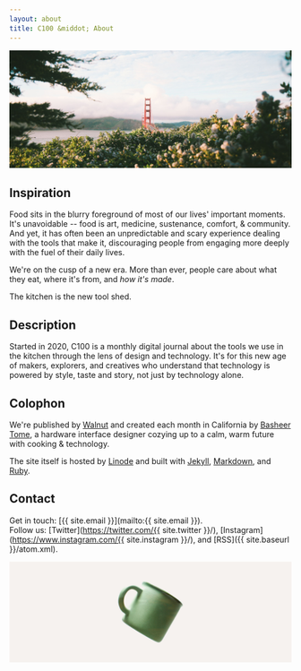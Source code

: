 ```yaml
---
layout: about
title: C100 &middot; About
---
```


<p class="image"><img src="/images/about.jpg" alt="Golden Gate Bridge" /></p>

## Inspiration
Food sits in the blurry foreground of most of our lives' important moments. It's unavoidable -- food is art, medicine, sustenance, comfort, & community. And yet, it has often been an unpredictable and scary experience dealing with the tools that make it, discouraging people from engaging more deeply with the fuel of their daily lives.

We're on the cusp of a new era. More than ever, people care about what they eat, where it's from, and *how it's made*.

The kitchen is the new tool shed.

## Description
Started in 2020, C100 is a monthly digital journal about the tools we use in the kitchen through the lens of design and technology. It's for this new age of makers, explorers, and creatives who understand that technology is powered by style, taste and story, not just by technology alone.

## Colophon
We're published by [Walnut](https://walnut.co/) and created each month in California by [Basheer Tome](https://basheer.co/), a hardware interface designer cozying up to a calm, warm future with cooking & technology.

The site itself is hosted by [Linode](https://www.linode.com/) and built with [Jekyll](https://jekyllrb.com/), [Markdown](https://daringfireball.net/projects/markdown/syntax), and [Ruby](https://www.ruby-lang.org/en/).

## Contact
Get in touch: [{{ site.email }}](mailto:{{ site.email }}).
<br/>
Follow us: [Twitter](https://twitter.com/{{ site.twitter }}/), [Instagram](https://www.instagram.com/{{ site.instagram }}/), and [RSS]({{ site.baseurl }}/atom.xml).

<p class="image mug"><img src="/images/mug.jpg" alt="Mug" /></p>

